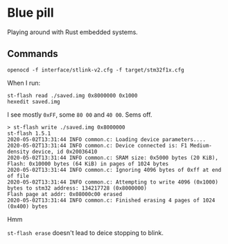 # Blue pill

Playing around with Rust embedded systems.

## Commands

```
openocd -f interface/stlink-v2.cfg -f target/stm32f1x.cfg
```

When I run:

```
st-flash read ./saved.img 0x8000000 0x1000
hexedit saved.img
```

I see mostly `0xFF`, some `80 00` and `40 00`. Sems off.

```
> st-flash write ./saved.img 0x8000000
st-flash 1.5.1
2020-05-02T13:31:44 INFO common.c: Loading device parameters....
2020-05-02T13:31:44 INFO common.c: Device connected is: F1 Medium-density device, id 0x20036410
2020-05-02T13:31:44 INFO common.c: SRAM size: 0x5000 bytes (20 KiB), Flash: 0x10000 bytes (64 KiB) in pages of 1024 bytes
2020-05-02T13:31:44 INFO common.c: Ignoring 4096 bytes of 0xff at end of file
2020-05-02T13:31:44 INFO common.c: Attempting to write 4096 (0x1000) bytes to stm32 address: 134217728 (0x8000000)
Flash page at addr: 0x08000c00 erased
2020-05-02T13:31:44 INFO common.c: Finished erasing 4 pages of 1024 (0x400) bytes
```

Hmm

`st-flash erase` doesn't lead to deice stopping to blink.
